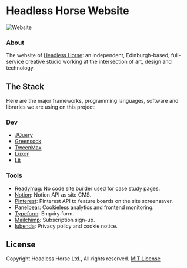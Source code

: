 # Headless Horse Website

![Website](https://img.shields.io/website?down_color=lightgrey&down_message=down&label=headless.horse&style=flat-square&up_color=green&up_message=up&url=https%3A%2F%2Fheadless.horse)

### About
The website of [Headless Horse](https://headless.horse): an independent, Edinburgh-based, full-service creative studio working at the intersection of art, design and technology.

## The Stack
Here are the major frameworks, programming languages, software and libraries we are using on this project:

### Dev
- [JQuery](https://jquery.com)
- [Greensock](https://greensock.com/)
- [TweenMax](https://greensock.com/tweenmax)
- [Luxon](https://github.com/moment/luxon)
- [Lit](https://lit.dev)

### Tools
- [Readymag](https://readymag.com): No code site builder used for case study pages.
- [Notion](https://notion.so): Notion API as site CMS.
- [Pinterest](https://developers.pinterest.com/docs/api/): Pinterest API to feature boards on the site screensaver.
- [Panelbear](https://panelbear.com): Cookieless analytics and frontend monitoring.
- [Typeform](https://typeform.com): Enquiry form.
- [Mailchimp](https://mailchimp.com/): Subscription sign-up.
- [Iubenda](https://iubenda.com): Privacy policy and cookie notice.

## License
Copyright Headless Horse Ltd., All rights reserved.
[MIT License](https://choosealicense.com/licenses/mit/)
